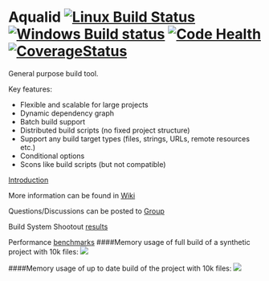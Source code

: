 Aqualid [![Linux Build Status](https://travis-ci.org/aqualid/aqualid.svg?branch=master)](https://travis-ci.org/aqualid/aqualid)  [![Windows Build status](https://ci.appveyor.com/api/projects/status/07s07rddxv9r3hgc?svg=true)](https://ci.appveyor.com/project/menify/aqualid) [![Code Health](https://landscape.io/github/aqualid/aqualid/master/landscape.svg?style=flat)](https://landscape.io/github/aqualid/aqualid/master) [![CoverageStatus](https://coveralls.io/repos/aqualid/aqualid/badge.svg?branch=master)](https://coveralls.io/r/aqualid/aqualid)
=======

General purpose build tool.

Key features:
  - Flexible and scalable for large projects
  - Dynamic dependency graph
  - Batch build support
  - Distributed build scripts (no fixed project structure)
  - Support any build target types (files, strings, URLs, remote resources etc.)
  - Conditional options
  - Scons like build scripts (but not compatible)

[Introduction](https://github.com/aqualid/aqualid/wiki/Introduction)

More information can be found in [Wiki](https://github.com/aqualid/aqualid/wiki)

Questions/Discussions can be posted to [Group](http://groups.google.com/d/forum/aqualid)

Build System Shootout [results](https://github.com/aqualid/aqualid/tree/master/examples/build-shoutout)

Performance [benchmarks](https://github.com/aqualid/aqualid/wiki/Benchmark-results)
####Memory usage of full build of a synthetic project with 10k files:
![](https://github.com/menify/aqualid/blob/master/examples/benchmarks/results/10k_2/bench10k_full.png)

####Memory usage of up to date build of the project with 10k files:
![](https://github.com/menify/aqualid/blob/master/examples/benchmarks/results/10k_2/bench10k_none.png)

